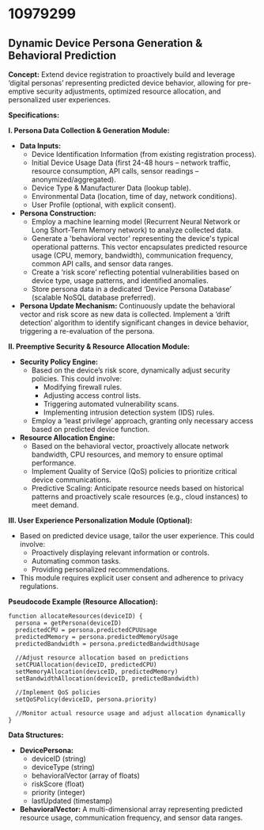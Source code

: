# 10979299

## Dynamic Device Persona Generation & Behavioral Prediction

**Concept:** Extend device registration to proactively build and leverage ‘digital personas’ representing predicted device behavior, allowing for pre-emptive security adjustments, optimized resource allocation, and personalized user experiences.

**Specifications:**

**I. Persona Data Collection & Generation Module:**

*   **Data Inputs:**
    *   Device Identification Information (from existing registration process).
    *   Initial Device Usage Data (first 24-48 hours – network traffic, resource consumption, API calls, sensor readings – anonymized/aggregated).
    *   Device Type & Manufacturer Data (lookup table).
    *   Environmental Data (location, time of day, network conditions).
    *   User Profile (optional, with explicit consent).
*   **Persona Construction:**
    *   Employ a machine learning model (Recurrent Neural Network or Long Short-Term Memory network) to analyze collected data.
    *   Generate a 'behavioral vector' representing the device's typical operational patterns. This vector encapsulates predicted resource usage (CPU, memory, bandwidth), communication frequency, common API calls, and sensor data ranges.
    *   Create a ‘risk score’ reflecting potential vulnerabilities based on device type, usage patterns, and identified anomalies.
    *   Store persona data in a dedicated ‘Device Persona Database’ (scalable NoSQL database preferred).
*   **Persona Update Mechanism:** Continuously update the behavioral vector and risk score as new data is collected. Implement a ‘drift detection’ algorithm to identify significant changes in device behavior, triggering a re-evaluation of the persona.

**II. Preemptive Security & Resource Allocation Module:**

*   **Security Policy Engine:**
    *   Based on the device’s risk score, dynamically adjust security policies. This could involve:
        *   Modifying firewall rules.
        *   Adjusting access control lists.
        *   Triggering automated vulnerability scans.
        *   Implementing intrusion detection system (IDS) rules.
    *   Employ a ‘least privilege’ approach, granting only necessary access based on predicted device function.
*   **Resource Allocation Engine:**
    *   Based on the behavioral vector, proactively allocate network bandwidth, CPU resources, and memory to ensure optimal performance.
    *   Implement Quality of Service (QoS) policies to prioritize critical device communications.
    *   Predictive Scaling: Anticipate resource needs based on historical patterns and proactively scale resources (e.g., cloud instances) to meet demand.

**III. User Experience Personalization Module (Optional):**

*   Based on predicted device usage, tailor the user experience. This could involve:
    *   Proactively displaying relevant information or controls.
    *   Automating common tasks.
    *   Providing personalized recommendations.
*   This module requires explicit user consent and adherence to privacy regulations.

**Pseudocode Example (Resource Allocation):**

```
function allocateResources(deviceID) {
  persona = getPersona(deviceID)
  predictedCPU = persona.predictedCPUUsage
  predictedMemory = persona.predictedMemoryUsage
  predictedBandwidth = persona.predictedBandwidthUsage

  //Adjust resource allocation based on predictions
  setCPUAllocation(deviceID, predictedCPU)
  setMemoryAllocation(deviceID, predictedMemory)
  setBandwidthAllocation(deviceID, predictedBandwidth)

  //Implement QoS policies
  setQoSPolicy(deviceID, persona.priority)

  //Monitor actual resource usage and adjust allocation dynamically
}
```

**Data Structures:**

*   **DevicePersona:**
    *   deviceID (string)
    *   deviceType (string)
    *   behavioralVector (array of floats)
    *   riskScore (float)
    *   priority (integer)
    *   lastUpdated (timestamp)
*   **BehavioralVector:** A multi-dimensional array representing predicted resource usage, communication frequency, and sensor data ranges.